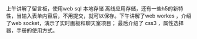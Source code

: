 上午讲解了留言板，使用web sql  本地存储 离线应用存储，还有一些h5的新特性，当输入表单内容后，不用提交，就可以保存。下午讲解了web workes ，介绍了web socket，演示了实时画板和聊天室项目； 最后介绍了 css3  ，属性选择器，手册的使用方式。